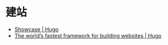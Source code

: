 # 建站

- [Showcase | Hugo](https://gohugo.io/showcase/)
- [The world’s fastest framework for building websites | Hugo](https://gohugo.io/)